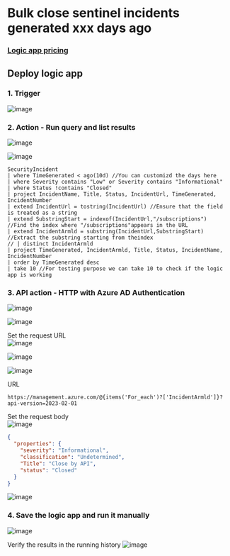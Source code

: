 # Bulk close sentinel incidents generated xxx days ago

### [Logic app pricing](https://azure.microsoft.com/en-us/pricing/details/logic-apps/)

## Deploy logic app

### 1. Trigger

![image](https://github.com/guguji666666/GJS-Sentinel-Tips/assets/96930989/d53f046e-8320-40df-811a-886e09015b62)

### 2. Action - Run query and list results
![image](https://github.com/guguji666666/GJS-Sentinel-Tips/assets/96930989/46007568-2c1e-470c-a2e8-640a76f875ce)

![image](https://github.com/guguji666666/GJS-Sentinel-Tips/assets/96930989/7b30ba6f-1d34-4246-a561-8e88823f2990)

```kusto
SecurityIncident
| where TimeGenerated < ago(10d) //You can customizd the days here
| where Severity contains "Low" or Severity contains "Informational"
| where Status !contains "Closed"
| project IncidentName, Title, Status, IncidentUrl, TimeGenerated, IncidentNumber
| extend IncidentUrl = tostring(IncidentUrl) //Ensure that the field is treated as a string
| extend SubstringStart = indexof(IncidentUrl,"/subscriptions")  //Find the index where "/subscriptions"appears in the URL
| extend IncidentArmld = substring(IncidentUrl,SubstringStart)  //Extract the substring starting from theindex
// | distinct IncidentArmld
| project TimeGenerated, IncidentArmld, Title, Status, IncidentName, IncidentNumber
| order by TimeGenerated desc
| take 10 //For testing purpose we can take 10 to check if the logic app is working
```

### 3. API action - HTTP with Azure AD Authentication
![image](https://github.com/guguji666666/GJS-Sentinel-Tips/assets/96930989/d6593d0f-54a0-4a05-b7e9-ff1bc3c3c314)

![image](https://github.com/guguji666666/GJS-Sentinel-Tips/assets/96930989/b7736d23-9aa6-4336-8b8f-2d21ed9a28c0)

Set the request URL <br>
![image](https://github.com/guguji666666/GJS-Sentinel-Tips/assets/96930989/14b68648-9510-4f0b-a1f8-d68aa76239ea)

![image](https://github.com/guguji666666/GJS-Sentinel-Tips/assets/96930989/c1bab4f1-1794-4456-b38c-42ade861f85b)

![image](https://github.com/guguji666666/GJS-Sentinel-Tips/assets/96930989/e36ef82c-2023-44fa-8b8e-417b70257e2f)

URL
```
https://management.azure.com/@{items('For_each')?['IncidentArmld']}?api-version=2023-02-01
```

Set the request body <br>
![image](https://github.com/guguji666666/GJS-Sentinel-Tips/assets/96930989/1dbd5bff-a410-40f6-b919-e6665fa7a6fc)

```json
{
  "properties": {
    "severity": "Informational",
    "classification": "Undetermined",
    "Title": "Close by API",
    "status": "Closed"
  }
}
```
![image](https://github.com/guguji666666/GJS-Sentinel-Tips/assets/96930989/5340f61d-9e36-4333-aedf-48d579729b58)

### 4. Save the logic app and run it manually
![image](https://github.com/guguji666666/GJS-Sentinel-Tips/assets/96930989/2f3f0d35-90d3-4539-b56a-bbe93f8cde04)

Verify the results in the running history
![image](https://github.com/guguji666666/GJS-Sentinel-Tips/assets/96930989/d5aaeabc-d07a-4a58-8978-ffef6d05a09a)

